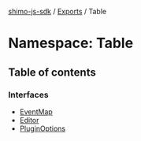 [shimo-js-sdk](/README.md) / [Exports](/modules.md) / Table

# Namespace: Table

## Table of contents

### Interfaces

- [EventMap](/interfaces/Table.EventMap.md)
- [Editor](/interfaces/Table.Editor.md)
- [PluginOptions](/interfaces/Table.PluginOptions.md)
